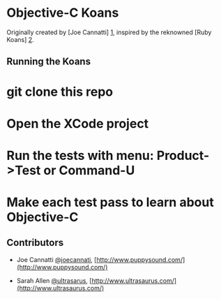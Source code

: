 Objective-C Koans
=================

Originally created by [Joe Cannatti] [1], inspired by the reknowned [Ruby Koans] [2].

Running the Koans
-----------------

# git clone this repo
# Open the XCode project
# Run the tests with menu: Product->Test or Command-U
# Make each test pass to learn about Objective-C

Contributors
-------------

* Joe Cannatti [@joecannati](http://twitter.com/#!/joecannatti), [http://www.puppysound.com/](http://www.puppysound.com/)
* Sarah Allen [@ultrasarus](http://twitter.com/#!/ultrasaurus), [http://www.ultrasaurus.com/](http://www.ultrasaurus.com/)

  [1]: http://www.puppysound.com/blog/2010/12/23/the-objective-c-koans.html "Joe's original blog post about the Objective C Koans"
  [2]: http://rubykoans.com/  "EdgeCase Ruby Koans"



